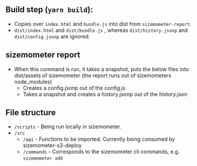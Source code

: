 ## Build step (`yarn build`):

- Copies over `index.html` and `bundle.js` into dist from `sizemometer-report`.
- `dist/index.html` and `dist/bundle.js` , whereas `dist/history.jsonp` and `dist/config.jsonp` are ignored.

## sizemometer report

- When this command is run, it takes a snapshot, puts the below files into dist/assets of sizemometer (the report runs out of sizemometers node_modules)
  - Creates a config.jsonp out of the config.js
  - Takes a snapshot and creates a history.jsonp out of the history.json

## File structure

- `/scripts` - Being run locally in sizemometer.
- `/src`
  - `/api` - Functions to be imported. Currently being consumed by sizemometer-s3-deploy
  - `/commands` - Corresponds to the sizemometer cli commands, e.g. `sizemometer add`
